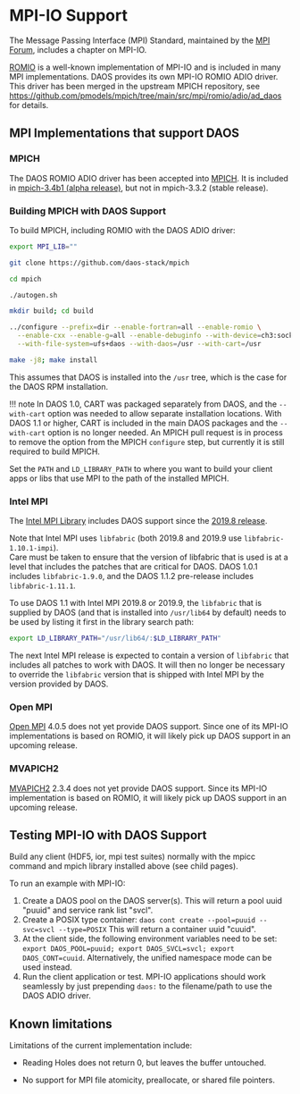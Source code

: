 # MPI-IO Support

The Message Passing Interface (MPI) Standard, 
maintained by the [MPI Forum](https://www.mpi-forum.org/docs/),
includes a chapter on MPI-IO. 

[ROMIO](https://www.mcs.anl.gov/projects/romio/) is a well-known
implementation of MPI-IO and is included in many MPI implementations.
DAOS provides its own MPI-IO ROMIO ADIO driver.
This driver has been merged in the upstream MPICH repository, see
https://github.com/pmodels/mpich/tree/main/src/mpi/romio/adio/ad_daos
for details.


## MPI Implementations that support DAOS

### MPICH

The DAOS ROMIO ADIO driver has been accepted into [MPICH](https://www.mpich.org/).
It is included in [mpich-3.4b1 (alpha release)](https://www.mpich.org/downloads/),
but not in mpich-3.3.2 (stable release).

### Building MPICH with DAOS Support

To build MPICH, including ROMIO with the DAOS ADIO driver:

```bash
export MPI_LIB=""

git clone https://github.com/daos-stack/mpich

cd mpich

./autogen.sh

mkdir build; cd build

../configure --prefix=dir --enable-fortran=all --enable-romio \
  --enable-cxx --enable-g=all --enable-debuginfo --with-device=ch3:sock \
  --with-file-system=ufs+daos --with-daos=/usr --with-cart=/usr

make -j8; make install
```

This assumes that DAOS is installed into the `/usr` tree, 
which is the case for the DAOS RPM installation.

!!! note
    In DAOS 1.0, CART was packaged separately from DAOS, and the
    `--with-cart` option was needed to allow separate installation locations. 
    With DAOS 1.1 or higher, CART is included in the main DAOS packages 
    and the `--with-cart` option is no longer needed. 
    An MPICH pull request is in process to remove the option from the MPICH
    `configure` step, but currently it is still required to build MPICH.

Set the `PATH` and `LD_LIBRARY_PATH` to where you want to build your client
apps or libs that use MPI to the path of the installed MPICH.


### Intel MPI

The [Intel MPI Library](https://software.intel.com/content/www/us/en/develop/tools/mpi-library.html) 
includes DAOS support since the 
[2019.8 release](https://software.intel.com/content/www/us/en/develop/articles/intel-mpi-library-release-notes-linux.html).

Note that Intel MPI uses `libfabric` (both 2019.8 and 2019.9 use 
`libfabric-1.10.1-impi`).  
Care must be taken to ensure that the version of libfabric that is used 
is at a level that includes the patches that are critical for DAOS.
DAOS 1.0.1 includes `libfabric-1.9.0`, and the DAOS 1.1.2 pre-release 
includes `libfabric-1.11.1`. 

To use DAOS 1.1 with Intel MPI 2019.8 or 2019.9, the `libfabric` that 
is supplied by DAOS (and that is installed into `/usr/lib64` by default) 
needs to be used by listing it first in the library search path:

```bash
export LD_LIBRARY_PATH="/usr/lib64/:$LD_LIBRARY_PATH"
```

The next Intel MPI release is expected to contain a version of `libfabric`
that includes all patches to work with DAOS. 
It will then no longer be necessary to override the `libfabric` version that is 
shipped with Intel MPI by the version provided by DAOS.


### Open MPI

[Open MPI](https://www.open-mpi.org/) 4.0.5 does not yet provide DAOS support.
Since one of its MPI-IO implementations is based on ROMIO, 
it will likely pick up DAOS support in an upcoming release.

### MVAPICH2

[MVAPICH2](https://mvapich.cse.ohio-state.edu/) 2.3.4 does not yet provide DAOS support.
Since its MPI-IO implementation is based on ROMIO, 
it will likely pick up DAOS support in an upcoming release.


## Testing MPI-IO with DAOS Support

Build any client (HDF5, ior, mpi test suites) normally with the mpicc command
and mpich library installed above (see child pages).

To run an example with MPI-IO:

1. Create a DAOS pool on the DAOS server(s).
   This will return a pool uuid "puuid" and service rank list "svcl".
2. Create a POSIX type container:
   `daos cont create --pool=puuid --svc=svcl --type=POSIX`
   This will return a container uuid "cuuid".
3. At the client side, the following environment variables need to be set:
   `export DAOS_POOL=puuid; export DAOS_SVCL=svcl; export DAOS_CONT=cuuid`.
   Alternatively, the unified namespace mode can be used instead.
3. Run the client application or test. 
   MPI-IO applications should work seamlessly by just prepending `daos:` 
   to the filename/path to use the DAOS ADIO driver.


## Known limitations

Limitations of the current implementation include:

-   Reading Holes does not return 0, but leaves the buffer untouched.

-   No support for MPI file atomicity, preallocate, or shared file pointers.

